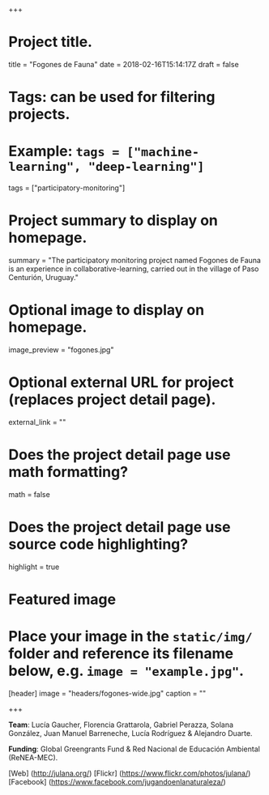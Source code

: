 +++

# Project title.
title = "Fogones de Fauna"
date = 2018-02-16T15:14:17Z
draft = false
  
# Tags: can be used for filtering projects.
# Example: `tags = ["machine-learning", "deep-learning"]`
tags = ["participatory-monitoring"]
  
# Project summary to display on homepage.

summary = "The participatory monitoring project named Fogones de Fauna is an experience in collaborative-learning, carried out in the village of Paso Centurión, Uruguay."
  
# Optional image to display on homepage.
image_preview = "fogones.jpg"
  
# Optional external URL for project (replaces project detail page).
external_link = ""
  
# Does the project detail page use math formatting?
math = false
  
# Does the project detail page use source code highlighting?
highlight = true
  
# Featured image
# Place your image in the `static/img/` folder and reference its filename below, e.g. `image = "example.jpg"`.

[header]
image = "headers/fogones-wide.jpg"
caption = ""

+++

**Team**: Lucía Gaucher, Florencia Grattarola, Gabriel Perazza, Solana González, Juan Manuel Barreneche, Lucía Rodríguez & Alejandro Duarte.

**Funding**: Global Greengrants Fund & Red Nacional de Educación Ambiental (ReNEA-MEC).

[Web] (http://julana.org/)
[Flickr] (https://www.flickr.com/photos/julana/)
[Facebook] (https://www.facebook.com/jugandoenlanaturaleza/)
